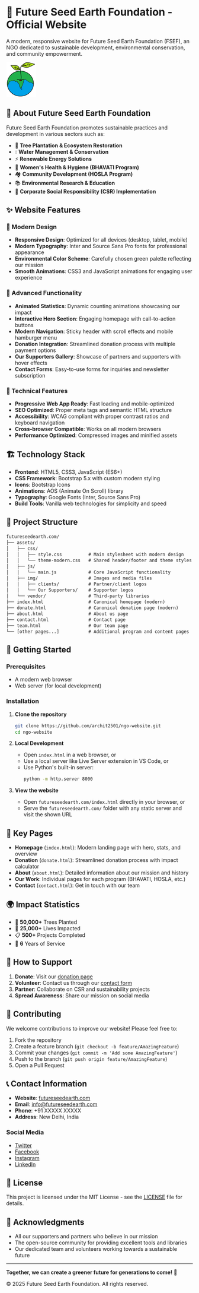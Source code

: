 # 🌱 Future Seed Earth Foundation - Official Website

A modern, responsive website for Future Seed Earth Foundation (FSEF), an NGO dedicated to sustainable development, environmental conservation, and community empowerment.

![Future Seed Earth Foundation](futureseedearth.com/assets/img/cropped-site_logo-1-3.png)

## 🌟 About Future Seed Earth Foundation

Future Seed Earth Foundation promotes sustainable practices and development in various sectors such as:
- 🌳 **Tree Plantation & Ecosystem Restoration**
- 💧 **Water Management & Conservation**
- ⚡ **Renewable Energy Solutions**
- 🏥 **Women's Health & Hygiene (BHAVATI Program)**
- 🏘️ **Community Development (HOSLA Program)**
- 📚 **Environmental Research & Education**
- 🤝 **Corporate Social Responsibility (CSR) Implementation**

## ✨ Website Features

### 🎨 Modern Design
- **Responsive Design**: Optimized for all devices (desktop, tablet, mobile)
- **Modern Typography**: Inter and Source Sans Pro fonts for professional appearance
- **Environmental Color Scheme**: Carefully chosen green palette reflecting our mission
- **Smooth Animations**: CSS3 and JavaScript animations for engaging user experience

### 🚀 Advanced Functionality
- **Animated Statistics**: Dynamic counting animations showcasing our impact
- **Interactive Hero Section**: Engaging homepage with call-to-action buttons
- **Modern Navigation**: Sticky header with scroll effects and mobile hamburger menu
- **Donation Integration**: Streamlined donation process with multiple payment options
- **Our Supporters Gallery**: Showcase of partners and supporters with hover effects
- **Contact Forms**: Easy-to-use forms for inquiries and newsletter subscription

### 📱 Technical Features
- **Progressive Web App Ready**: Fast loading and mobile-optimized
- **SEO Optimized**: Proper meta tags and semantic HTML structure
- **Accessibility**: WCAG compliant with proper contrast ratios and keyboard navigation
- **Cross-browser Compatible**: Works on all modern browsers
- **Performance Optimized**: Compressed images and minified assets

## 🏗️ Technology Stack

- **Frontend**: HTML5, CSS3, JavaScript (ES6+)
- **CSS Framework**: Bootstrap 5.x with custom modern styling
- **Icons**: Bootstrap Icons
- **Animations**: AOS (Animate On Scroll) library
- **Typography**: Google Fonts (Inter, Source Sans Pro)
- **Build Tools**: Vanilla web technologies for simplicity and speed

## 📁 Project Structure

```
futureseedearth.com/
├── assets/
│   ├── css/
│   │   ├── style.css          # Main stylesheet with modern design
│   │   └── theme-modern.css   # Shared header/footer and theme styles
│   ├── js/
│   │   └── main.js            # Core JavaScript functionality
│   ├── img/                   # Images and media files
│   │   ├── clients/           # Partner/client logos
│   │   └── Our Supporters/    # Supporter logos
│   └── vendor/                # Third-party libraries
├── index.html                 # Canonical homepage (modern)
├── donate.html                # Canonical donation page (modern)
├── about.html                 # About us page
├── contact.html               # Contact page
├── team.html                  # Our team page
└── [other pages...]           # Additional program and content pages
```

## 🚀 Getting Started

### Prerequisites
- A modern web browser
- Web server (for local development)

### Installation

1. **Clone the repository**
   ```bash
   git clone https://github.com/archit2501/ngo-website.git
   cd ngo-website
   ```

2. **Local Development**
   - Open `index.html` in a web browser, or
   - Use a local server like Live Server extension in VS Code, or
   - Use Python's built-in server:
     ```bash
     python -m http.server 8000
     ```

3. **View the website**
   - Open `futureseedearth.com/index.html` directly in your browser, or
   - Serve the `futureseedearth.com/` folder with any static server and visit the shown URL

## 🎯 Key Pages

- **Homepage** (`index.html`): Modern landing page with hero, stats, and overview
- **Donation** (`donate.html`): Streamlined donation process with impact calculator
- **About** (`about.html`): Detailed information about our mission and history
- **Our Work**: Individual pages for each program (BHAVATI, HOSLA, etc.)
- **Contact** (`contact.html`): Get in touch with our team

## 🌍 Impact Statistics

- 🌳 **50,000+** Trees Planted
- 👥 **25,000+** Lives Impacted
- 📋 **500+** Projects Completed
- 🎯 **6** Years of Service

## 💝 How to Support

1. **Donate**: Visit our [donation page](futureseedearth.com/donate.html)
2. **Volunteer**: Contact us through our [contact form](contact.html)
3. **Partner**: Collaborate on CSR and sustainability projects
4. **Spread Awareness**: Share our mission on social media

## 🤝 Contributing

We welcome contributions to improve our website! Please feel free to:

1. Fork the repository
2. Create a feature branch (`git checkout -b feature/AmazingFeature`)
3. Commit your changes (`git commit -m 'Add some AmazingFeature'`)
4. Push to the branch (`git push origin feature/AmazingFeature`)
5. Open a Pull Request

## 📞 Contact Information

- **Website**: [futureseedearth.com](https://futureseedearth.com)
- **Email**: info@futureseedearth.com
- **Phone**: +91 XXXXX XXXXX
- **Address**: New Delhi, India

### Social Media
- [Twitter](https://twitter.com/futureseedeart1)
- [Facebook](https://www.facebook.com/futureseedearthNGO)
- [Instagram](https://www.instagram.com/futureseed_earth_foundation/)
- [LinkedIn](https://www.linkedin.com/in/futureseed-earth-foundation-84b980212/)

## 📄 License

This project is licensed under the MIT License - see the [LICENSE](LICENSE) file for details.

## 🙏 Acknowledgments

- All our supporters and partners who believe in our mission
- The open-source community for providing excellent tools and libraries
- Our dedicated team and volunteers working towards a sustainable future

---

**Together, we can create a greener future for generations to come!** 🌱

© 2025 Future Seed Earth Foundation. All rights reserved.
